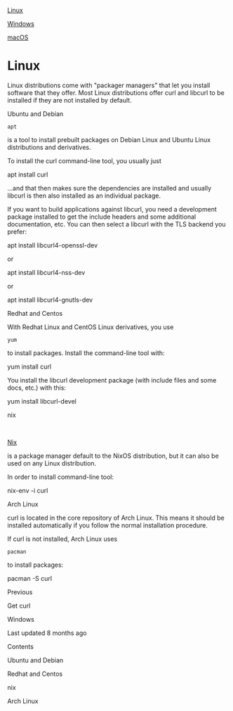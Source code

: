 <a href="linux.html" class="navButton-94f2579c--pageItemWithChildrenNested-2c5d8183--navButtonClickable-161b88ca--navButtonOpened-6a88552e">

<span class="text-4505230f--UIH300-2063425d--textContentFamily-49a318e1--navButtonLabel-14a4968f">Linux</span>

</a>

<a href="windows.html" class="navButton-94f2579c--pageItemWithChildrenNested-2c5d8183--navButtonClickable-161b88ca">

<span class="text-4505230f--UIH300-2063425d--textContentFamily-49a318e1--navButtonLabel-14a4968f">Windows</span>

</a>

<a href="macos.html" class="navButton-94f2579c--pageItemWithChildrenNested-2c5d8183--navButtonClickable-161b88ca">

<span class="text-4505230f--UIH300-2063425d--textContentFamily-49a318e1--navButtonLabel-14a4968f">macOS</span>

</a>

# <span class="text-4505230f--DisplayH900-bfb998fa--textContentFamily-49a318e1">Linux</span>

<span class="text-4505230f--UIH300-2063425d--textUIFamily-5ebd8e40--text-8ee2c8b2">

</span>

<span class="text-4505230f--UIH300-2063425d--textUIFamily-5ebd8e40--text-8ee2c8b2">

</span>

<span class="text-4505230f--TextH400-3033861f--textContentFamily-49a318e1">

<span data-key="d769d15f4a654771846cc59f45ea7901">

<span data-offset-key="d769d15f4a654771846cc59f45ea7901:0">Linux distributions come with "packager managers" that let you install software that they offer. Most Linux distributions offer curl and libcurl to be installed if they are not installed by default.</span>

</span>

</span>

<span class="text-4505230f--HeadingH700-04e1a2a3--textContentFamily-49a318e1">

<span data-key="857547443de043a48046d27c6ac79a87">

<span data-offset-key="857547443de043a48046d27c6ac79a87:0">Ubuntu and Debian</span>

</span>

</span>

<span class="text-4505230f--TextH400-3033861f--textContentFamily-49a318e1">

<span data-key="b223a33a833147fd8575e95fbd1ac81d">

<span data-offset-key="b223a33a833147fd8575e95fbd1ac81d:0">`apt`</span>

<span data-offset-key="b223a33a833147fd8575e95fbd1ac81d:1"> is a tool to install prebuilt packages on Debian Linux and Ubuntu Linux distributions and derivatives.</span>

</span>

</span>

<span class="text-4505230f--TextH400-3033861f--textContentFamily-49a318e1">

<span data-key="c8e747be066a49e0899fbbe5d22f7efa">

<span data-offset-key="c8e747be066a49e0899fbbe5d22f7efa:0">To install the curl command-line tool, you usually just</span>

</span>

</span> apt install curl<span class="text-4505230f--TextH400-3033861f--textContentFamily-49a318e1">

<span data-key="92a926e3313e45fa81c244bd9331f228">

<span data-offset-key="92a926e3313e45fa81c244bd9331f228:0">…and that then makes sure the dependencies are installed and usually libcurl is then also installed as an individual package.</span>

</span>

</span>

<span class="text-4505230f--TextH400-3033861f--textContentFamily-49a318e1">

<span data-key="01c14da4f1c6493695df93fe7d535f20">

<span data-offset-key="01c14da4f1c6493695df93fe7d535f20:0">If you want to build applications against libcurl, you need a development package installed to get the include headers and some additional documentation, etc. You can then select a libcurl with the TLS backend you prefer:</span>

</span>

</span> apt install libcurl4-openssl-dev<span class="text-4505230f--TextH400-3033861f--textContentFamily-49a318e1">

<span data-key="4b1cca6ad8f44286abac2fab0eeded55">

<span data-offset-key="4b1cca6ad8f44286abac2fab0eeded55:0">or</span>

</span>

</span> apt install libcurl4-nss-dev<span class="text-4505230f--TextH400-3033861f--textContentFamily-49a318e1">

<span data-key="e858730b86e54887b9a0f6e0b85d7862">

<span data-offset-key="e858730b86e54887b9a0f6e0b85d7862:0">or</span>

</span>

</span> apt install libcurl4-gnutls-dev<span class="text-4505230f--HeadingH700-04e1a2a3--textContentFamily-49a318e1">

<span data-key="a319e894f41d4e388e9bf0150622e16c">

<span data-offset-key="a319e894f41d4e388e9bf0150622e16c:0">Redhat and Centos</span>

</span>

</span>

<span class="text-4505230f--TextH400-3033861f--textContentFamily-49a318e1">

<span data-key="dc8997810f5248e0b6576ab6a4b0248e">

<span data-offset-key="dc8997810f5248e0b6576ab6a4b0248e:0">With Redhat Linux and CentOS Linux derivatives, you use </span>

<span data-offset-key="dc8997810f5248e0b6576ab6a4b0248e:1">`yum`</span>

<span data-offset-key="dc8997810f5248e0b6576ab6a4b0248e:2"> to install packages. Install the command-line tool with:</span>

</span>

</span> yum install curl<span class="text-4505230f--TextH400-3033861f--textContentFamily-49a318e1">

<span data-key="b061946795f34b48b19df68d6d59ed66">

<span data-offset-key="b061946795f34b48b19df68d6d59ed66:0">You install the libcurl development package (with include files and some docs, etc.) with this:</span>

</span>

</span> yum install libcurl-devel<span class="text-4505230f--HeadingH600-23f228db--textContentFamily-49a318e1">

<span data-key="b4f844d711dd4aea816a6d39524cc7e7">

<span data-offset-key="b4f844d711dd4aea816a6d39524cc7e7:0">nix</span>

</span>

</span>

<span class="text-4505230f--TextH400-3033861f--textContentFamily-49a318e1">

<span data-key="8bd1c03dc6a747a1be82cf33ca08e71d">

<span data-offset-key="8bd1c03dc6a747a1be82cf33ca08e71d:0">

<span data-slate-zero-width="z">​</span>

</span>

</span>

<a href="https://nixos.org/nix/" class="link-a079aa82--primary-53a25e66--link-faf6c434">

<span data-key="280f98dd26e049e8873741a4153addb2">

<span data-offset-key="280f98dd26e049e8873741a4153addb2:0">Nix</span>

</span>

</a>

<span data-key="901f312e5b664bef82bc1b34994acbd1">

<span data-offset-key="901f312e5b664bef82bc1b34994acbd1:0"> is a package manager default to the NixOS distribution, but it can also be used on any Linux distribution.</span>

</span>

</span>

<span class="text-4505230f--TextH400-3033861f--textContentFamily-49a318e1">

<span data-key="e513324366324aefae5ec996ed508484">

<span data-offset-key="e513324366324aefae5ec996ed508484:0">In order to install command-line tool:</span>

</span>

</span> nix-env -i curl<span class="text-4505230f--HeadingH700-04e1a2a3--textContentFamily-49a318e1">

<span data-key="730476474069464ba012acb46a8f0e8b">

<span data-offset-key="730476474069464ba012acb46a8f0e8b:0">Arch Linux</span>

</span>

</span>

<span class="text-4505230f--TextH400-3033861f--textContentFamily-49a318e1">

<span data-key="a3c3da89777c4cb2aae5f86636540a96">

<span data-offset-key="a3c3da89777c4cb2aae5f86636540a96:0">curl is located in the core repository of Arch Linux. This means it should be installed automatically if you follow the normal installation procedure.</span>

</span>

</span>

<span class="text-4505230f--TextH400-3033861f--textContentFamily-49a318e1">

<span data-key="95d3a34e31a34268ad41e68e0af61e4e">

<span data-offset-key="95d3a34e31a34268ad41e68e0af61e4e:0">If curl is not installed, Arch Linux uses </span>

<span data-offset-key="95d3a34e31a34268ad41e68e0af61e4e:1">`pacman`</span>

<span data-offset-key="95d3a34e31a34268ad41e68e0af61e4e:2"> to install packages:</span>

</span>

</span> pacman -S curl<a href="../get.html" class="reset-3c756112--card-6570f064--whiteCard-fff091a4--cardPrevious-56a5e674">

</a>

<span class="text-4505230f--TextH200-a3425406--textContentFamily-49a318e1">Previous</span>

<span class="text-4505230f--UIH400-4e41e82a--textContentFamily-49a318e1">Get curl</span>

<a href="windows.html" class="reset-3c756112--card-6570f064--whiteCard-fff091a4--cardNext-19241c42">

</a>

<span class="text-4505230f--UIH400-4e41e82a--textContentFamily-49a318e1">Windows</span>

<span class="text-4505230f--TextH200-a3425406--textContentFamily-49a318e1">Last updated 8 months ago</span>

<span class="text-4505230f--InfoH100-1e92e1d1--textContentFamily-49a318e1">Contents</span>

<a href="linux.html#ubuntu-and-debian" class="reset-3c756112--menuItem-aa02f6ec--menuItemLight-757d5235--menuItemInline-173bdf97--pageTocItem-f4427024">

</a>

<span class="text-4505230f--UIH300-2063425d--textContentFamily-49a318e1">

<span class="text-4505230f--UIH200-50ead35f--textContentFamily-49a318e1">Ubuntu and Debian</span>

</span>

<a href="linux.html#redhat-and-centos" class="reset-3c756112--menuItem-aa02f6ec--menuItemLight-757d5235--menuItemInline-173bdf97--pageTocItem-f4427024">

</a>

<span class="text-4505230f--UIH300-2063425d--textContentFamily-49a318e1">

<span class="text-4505230f--UIH200-50ead35f--textContentFamily-49a318e1">Redhat and Centos</span>

</span>

<a href="linux.html#nix" class="reset-3c756112--menuItem-aa02f6ec--menuItemLight-757d5235--menuItemInline-173bdf97--pageTocItem-f4427024">

</a>

<span class="text-4505230f--UIH300-2063425d--textContentFamily-49a318e1">

<span class="text-4505230f--UIH200-50ead35f--textContentFamily-49a318e1--pageTocLinkH2-2294976c">nix</span>

</span>

<a href="linux.html#arch-linux" class="reset-3c756112--menuItem-aa02f6ec--menuItemLight-757d5235--menuItemInline-173bdf97--pageTocItem-f4427024">

</a>

<span class="text-4505230f--UIH300-2063425d--textContentFamily-49a318e1">

<span class="text-4505230f--UIH200-50ead35f--textContentFamily-49a318e1">Arch Linux</span>

</span>
